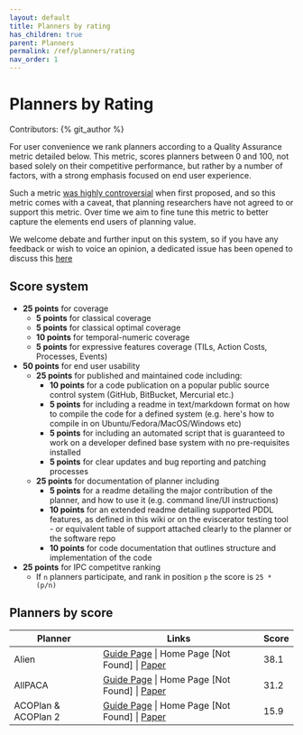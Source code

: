 ```yaml
---
layout: default
title: Planners by rating
has_children: true
parent: Planners
permalink: /ref/planners/rating
nav_order: 1
---
```


# Planners by Rating

Contributors: {% git_author %}

For user convenience we rank planners according to a Quality Assurance metric detailed below. This metric, scores planners between 0 and 100, not based solely on their competitive performance, but rather by a number of factors, with a strong emphasis focused on end user experience.

Such a metric [was highly controversial](https://github.com/nergmada/planning-wiki/issues/59) when first proposed, and so this metric comes with a caveat, that planning researchers have not agreed to or support this metric. Over time we aim to fine tune this metric to better capture the elements end users of planning value. 

We welcome debate and further input on this system, so if you have any feedback or wish to voice an opinion, a dedicated issue has been opened to discuss this [here](https://github.com/nergmada/planning-wiki/issues/59)

## Score system

- **25 points** for coverage
    - **5 points** for classical coverage
    - **5 points** for classical optimal coverage
    - **10 points** for temporal-numeric coverage
    - **5 points** for expressive features coverage (TILs, Action Costs, Processes, Events)
- **50 points** for end user usability 
    - **25 points** for published and maintained code including:
        - **10 points** for a code publication on a popular public source control system (GitHub, BitBucket, Mercurial etc.)
        - **5 points** for including a readme in text/markdown format on how to compile the code for a defined system (e.g. here's how to compile in on Ubuntu/Fedora/MacOS/Windows etc)
        - **5 points** for including an automated script that is guaranteed to work on a developer defined base system with no pre-requisites installed
        - **5 points** for clear updates and bug reporting and patching processes 
    - **25 points** for documentation of planner including
        - **5 points** for a readme detailing the major contribution of the planner, and how to use it (e.g. command line/UI instructions)
        - **10 points** for an extended readme detailing supported PDDL features, as defined in this wiki or on the eviscerator testing tool - or equivalent table of support attached clearly to the planner or the software repo
        - **10 points** for code documentation that outlines structure and implementation of the code
- **25 points** for IPC competitve ranking
    - If `n` planners participate, and rank in position `p` the score is `25 * (p/n)`

## Planners by score

| Planner | Links | Score |
|---------|-------|-------|
| Alien | [Guide Page](/ref/planners/alien) \| Home Page [Not Found] \| [Paper](https://ipc2018-classical.bitbucket.io/planner-abstracts/team33.pdf) | 38.1 |
| AllPACA | [Guide Page](/ref/planners/allpaca) \| Home Page [Not Found] \| [Paper](https://helios.hud.ac.uk/scommv/IPC-14/repository/booklet2014.pdf) | 31.2 |
| ACOPlan & ACOPlan 2 | [Guide Page](/ref/planners/acoplan) \| Home Page [Not Found] \| [Paper](https://www.aaai.org/ocs/index.php/FLAIRS/2009/paper/download/116/276) | 15.9 |
